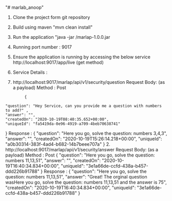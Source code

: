"# marlab_anoop" 

1. Clone the project form git repository
2. Build using maven "mvn clean install"
3. Run the application "java -jar <jar location>/marlap-1.0.0.jar
4. Running port number : 9017
5. Ensure the application is running by accessing the below service
   http://localhost:9017/app/live  (get method)
6. Service Details :

  1. http://localhost:9017/marlap/api/v1/security/question
     Request Body: (as a payload) Method : Post
              
              {
    "question": "Hey Service, can you provide me a question with numbers to add?" ,
    "answer": "",
    "createdOn": "2020-10-19T08:40:35.652+00:00",
    "uniqueId": "fa5419da-0e96-4919-a709-4beb70638741"
}
     Response : 
             {
    "question": "Here you go, solve the question: numbers 3,4,3",
    "answer": "",
    "createdOn": "2020-10-19T15:26:14.218+00:00",
    "uniqueId": "a0b30314-383f-4ad4-b682-14b7beee707a"
}
  2. http://localhost:9017/marlap/api/v1/security/answer
     Request Body: (as a payload) Method : Post
                   {
    "question": "Here you go, solve the question: numbers 11,13,51",
    "answer": "",
    "createdOn": "2020-10-19T16:40:34.834+00:00",
    "uniqueId": "3e1a66de-ccfd-438a-b457-ddd226b91788"
}
     Response : 
              {
    "question": "Here you go, solve the question: numbers 11,13,51",
    "answer": "Great! The orginal question wasHere you go, solve the question: numbers 11,13,51 and the answer is 75",
    "createdOn": "2020-10-19T16:40:34.834+00:00",
    "uniqueId": "3e1a66de-ccfd-438a-b457-ddd226b91788"
}
                       
